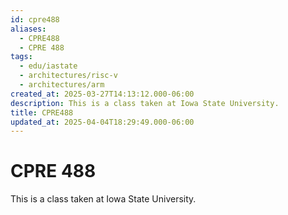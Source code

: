 ```yaml
---
id: cpre488
aliases:
  - CPRE488
  - CPRE 488
tags:
  - edu/iastate
  - architectures/risc-v
  - architectures/arm
created_at: 2025-03-27T14:13:12.000-06:00
description: This is a class taken at Iowa State University.
title: CPRE488
updated_at: 2025-04-04T18:29:49.000-06:00
---
```


# CPRE 488

This is a class taken at Iowa State University.
